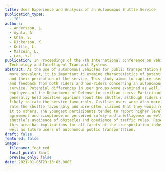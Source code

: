 ```yaml
---
title: User Experience and Analysis of an Autonomous Shuttle Service
publication_types:
  - "0"
authors:
  - Andersson, L.
  - Ayala, A.
  - Chan, S.
  - Hickerson, K.
  - Kettle, L.
  - Malcein, L.
  - Lee, Y-C.
publication: In Proceedings of the 7th International Conference on Vehicle
  Technology and Intelligent Transport Systems.
abstract: As the use of autonomous vehicles for public transportation becomes
  more prevalent, it is important to examine characteristics of potential users
  and their perception of the service. This study aimed to capture user opinions
  and feedback from both riders and non-riders concerning an autonomous shuttle
  service. Potential differences in user groups were examined as well, comparing
  employees of the Department of Defense to civilian users. Participants
  generally held positive opinions about the shuttle, although riders were more
  likely to rate the service favourably. Civilian users were also more likely to
  rate the shuttle favourably and more often claimed that they would recommend
  it to others. The youngest participants tended to report higher levels of
  agreement and acceptance on perceived safety and intelligence as well as the
  shuttle’s avoidance of obstacles and obedience of traffic rules. Research in
  this area has implications for all facets of the transportation industry as
  well as future users of autonomous public transportation.
draft: false
featured: false
image:
  filename: featured
  focal_point: Smart
  preview_only: false
date: 2021-01-05T23:13:03.000Z
---
```

